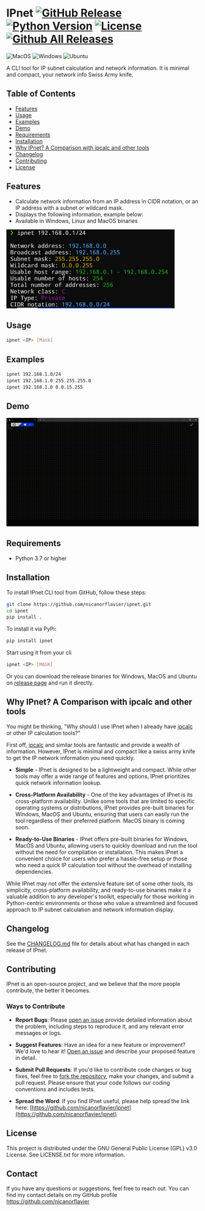 # IPnet [![GitHub Release](https://img.shields.io/github/release/nicanorflavier/ipnet.svg)](https://github.com/nicanorflavier/ipnet/releases/latest) [![Python Version](https://img.shields.io/badge/python-3.7+-blue.svg?style=flat-square)](https://python.org) [![License](https://img.shields.io/github/license/nicanorflavier/ipnet.svg?style=flat-square)](LICENSE.txt) [![Github All Releases](https://img.shields.io/github/downloads/nicanorflavier/ipnet/total.svg)](https://github.com/nicanorflavier/ipnet/releases)

![MacOS](https://img.shields.io/badge/MacOS-compatible-green)
![Windows](https://img.shields.io/badge/Windows-compatible-green)
![Ubuntu](https://img.shields.io/badge/Ubuntu-compatible-green)

A CLI tool for IP subnet calculation and network information. It is minimal and compact, your network info Swiss Army knife.

## Table of Contents
- [Features](#features)
- [Usage](#usage)
- [Examples](#examples)
- [Demo](#demo)
- [Requirements](#requirements)
- [Installation](#installation)
- [Why IPnet? A Comparison with ipcalc and other tools](#why-ipnet-a-comparison-with-ipcalc)
- [Changelog](#changelog)
- [Contributing](#contributing)
- [License](#license)

## Features

- Calculate network information from an IP address in CIDR notation, or an IP address with a subnet or wildcard mask.
- Displays the following information, example below:
- Available in Windows, Linux and MacOS binaries

![Info Output](https://github.com/nicanorflavier/ipnet/raw/main/images/info-output.png)
  
## Usage

```bash
ipnet <IP> [Mask]
```
## Examples

```bash
ipnet 192.168.1.0/24
ipnet 192.168.1.0 255.255.255.0
ipnet 192.168.1.0 0.0.15.255
```

## Demo

![Demo GIF](https://github.com/nicanorflavier/ipnet/raw/main/images/ipnet.gif)

## Requirements
* Python 3.7 or higher

## Installation
To install IPnet CLI tool from GitHub, follow these steps:
```bash
git clone https://github.com/nicanorflavier/ipnet.git
cd ipnet
pip install .
```
To install it via PyPi:
```bash
pip install ipnet
```
Start using it from your cli
```bash
ipnet <IP> [MASK]
```
Or you can download the release binaries for Windows, MacOS and Ubuntu on [release page](https://github.com/nicanorflavier/ipnet/releases) and run it directly.

## Why IPnet? A Comparison with ipcalc and other tools

You might be thinking, "Why should I use IPnet when I already have [ipcalc](https://github.com/kjokjo/ipcalc) or other IP calculation tools?" 

First off, [ipcalc](https://github.com/kjokjo/ipcalc) and similar tools are fantastic and provide a wealth of information. However, IPnet is minimal and compact like a swiss army knife to get the IP network information you need quickly.

- **Simple** - IPnet is designed to be a lightweight and compact. While other tools may offer a wide range of features and options, IPnet prioritizes quick network information lookup.

- **Cross-Platform Availability** - One of the key advantages of IPnet is its cross-platform availability. Unlike some tools that are limited to specific operating systems or distributions, IPnet provides pre-built binaries for Windows, MacOS and Ubuntu, ensuring that users can easily run the tool regardless of their preferred platform. MacOS binary is coming soon.

- **Ready-to-Use Binaries** - IPnet offers pre-built binaries for Windows, MacOS and Ubuntu, allowing users to quickly download and run the tool without the need for compilation or installation. This makes IPnet a convenient choice for users who prefer a hassle-free setup or those who need a quick IP calculation tool without the overhead of installing dependencies.

While IPnet may not offer the extensive feature set of some other tools, its simplicity, cross-platform availability, and ready-to-use binaries make it a valuable addition to any developer's toolkit, especially for those working in Python-centric environments or those who value a streamlined and focused approach to IP subnet calculation and network information display.

## Changelog
See the [CHANGELOG.md](https://github.com/nicanorflavier/ipnet/blob/main/CHANGELOG.md) file for details about what has changed in each release of IPnet.

## Contributing
IPnet is an open-source project, and we believe that the more people contribute, the better it becomes. 

### Ways to Contribute

- **Report Bugs**: Please [open an issue](https://github.com/nicanorflavier/ipnet/issues/new) provide detailed information about the problem, including steps to reproduce it, and any relevant error messages or logs.

- **Suggest Features**: Have an idea for a new feature or improvement? We'd love to hear it! [Open an issue](https://github.com/nicanorflavier/ipnet/issues/new) and describe your proposed feature in detail.

- **Submit Pull Requests**: If you'd like to contribute code changes or bug fixes, feel free to [fork the repository](https://github.com/nicanorflavier/ipnet/fork), make your changes, and submit a pull request. Please ensure that your code follows our coding conventions and includes tests.

- **Spread the Word**: If you find IPnet useful, please help spread the link here: [https://github.com/nicanorflavier/ipnet](https://github.com/nicanorflavier/ipnet)

## License
This project is distributed under the GNU General Public License (GPL) v3.0 License. See LICENSE.txt for more information.

## Contact
If you have any questions or suggestions, feel free to reach out. You can find my contact details on my GitHub profile https://github.com/nicanorflavier